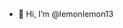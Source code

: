 - 👋 Hi, I’m @lemonlemon13

<!---
lemonlemon13/lemonlemon13 is a ✨ special ✨ repository because its `README.md` (this file) appears on your GitHub profile.
You can click the Preview link to take a look at your changes.
--->
